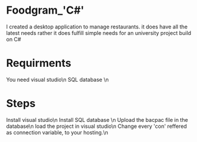 # Foodgram_'C#'
I created a desktop application to manage restaurants. it does have all the latest needs rather it does fulfill simple needs for an university project build on C# 

# Requirments
  You need visual studio\n
  SQL database \n
  
# Steps
  Install visual studio\n
  Install SQL database \n
  Upload the bacpac file in the database\n
  load the project in visual studio\n
  Change every 'con' reffered as connection variable, to your hosting.\n
